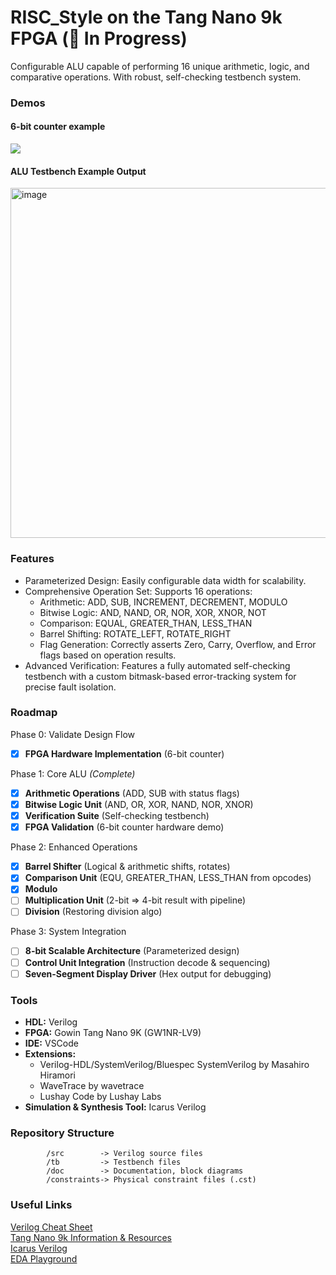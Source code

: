 # RISC_Style on the Tang Nano 9k FPGA (🚧 In Progress)
Configurable ALU capable of performing 16 unique arithmetic, logic, and comparative operations. With robust, self-checking testbench system.

### Demos
#### 6-bit counter example
[](https://github.com/user-attachments/assets/b11a7958-a44b-474c-aaa3-fad2576f609f)

![](https://github.com/user-attachments/assets/b11a7958-a44b-474c-aaa3-fad2576f609f)

#### ALU Testbench Example Output
<img width="682" height="560" alt="image" src="https://github.com/user-attachments/assets/19c8f14d-b32d-4556-b3c8-e866fd7687b4" />

### Features
* Parameterized Design: Easily configurable data width for scalability.
* Comprehensive Operation Set: Supports 16 operations:<br>
  * Arithmetic: ADD, SUB, INCREMENT, DECREMENT, MODULO <br>
  * Bitwise Logic: AND, NAND, OR, NOR, XOR, XNOR, NOT <br>
  * Comparison: EQUAL, GREATER_THAN, LESS_THAN<br>
  * Barrel Shifting: ROTATE_LEFT, ROTATE_RIGHT <br>
  * Flag Generation: Correctly asserts Zero, Carry, Overflow, and Error flags based on operation results. <br>
* Advanced Verification: Features a fully automated self-checking testbench with a custom bitmask-based error-tracking system for precise fault isolation.

### Roadmap
Phase 0: Validate Design Flow
- [x] **FPGA Hardware Implementation** (6-bit counter)

Phase 1: Core ALU _(Complete)_
- [x] **Arithmetic Operations** (ADD, SUB with status flags)
- [x] **Bitwise Logic Unit** (AND, OR, XOR, NAND, NOR, XNOR)
- [x] **Verification Suite** (Self-checking testbench)
- [x] **FPGA Validation** (6-bit counter hardware demo)
      
Phase 2: Enhanced Operations
- [x] **Barrel Shifter** (Logical & arithmetic shifts, rotates)
- [x] **Comparison Unit** (EQU, GREATER_THAN, LESS_THAN from opcodes)
- [x] **Modulo**
- [ ] **Multiplication Unit** (2-bit => 4-bit result with pipeline)
- [ ] **Division** (Restoring division algo)

Phase 3: System Integration
- [ ] **8-bit Scalable Architecture** (Parameterized design)
- [ ] **Control Unit Integration** (Instruction decode & sequencing)
- [ ] **Seven-Segment Display Driver** (Hex output for debugging)

### Tools
- **HDL:** Verilog
- **FPGA:** Gowin Tang Nano 9K (GW1NR-LV9)
- **IDE:** VSCode
- **Extensions:** <br>
  - Verilog-HDL/SystemVerilog/Bluespec SystemVerilog by Masahiro Hiramori <br>
  - WaveTrace by wavetrace <br>
  - Lushay Code by Lushay Labs <br>
- **Simulation & Synthesis Tool:** Icarus Verilog

### Repository Structure
```
        /src        -> Verilog source files
        /tb         -> Testbench files
        /doc        -> Documentation, block diagrams
        /constraints-> Physical constraint files (.cst)
```
### Useful Links
[Verilog Cheat Sheet](https://cheatsheetshero.com/user/all/476-verilog-cheatsheet.pdf) <br>
[Tang Nano 9k Information & Resources](https://wiki.sipeed.com/hardware/en/tang/Tang-Nano-9K/Nano-9K.html) <br>
[Icarus Verilog](https://steveicarus.github.io/iverilog/) <br>
[EDA Playground](https://www.edaplayground.com/)
